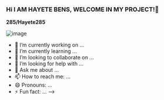 ### Hi I AM HAYETE BENS, WELCOME IN MY PROJECT!👋

**285/Hayete285** 

![image](https://github.com/Hayete285/Hayete285/assets/75676939/e501d14f-8e30-46a9-b762-e56e1f2da7bc)

- 🔭 I’m currently working on ...
- 🌱 I’m currently learning ...
- 👯 I’m looking to collaborate on ...
- 🤔 I’m looking for help with ...
- 💬 Ask me about ...
- 📫 How to reach me: ...
- 😄 Pronouns: ...
- ⚡ Fun fact: ...
-->
